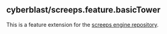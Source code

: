 
## cyberblast/screeps.feature.basicTower

This is a feature extension for the [screeps engine repository](https://github.com/cyberblast/screeps.engine).
